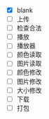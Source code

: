- [x] blank
- [ ] 上传
- [ ] 检查合法
- [ ] 播放
- [ ] 播放器
- [ ] 颜色读取
- [ ] 图片读取
- [ ] 颜色修改
- [ ] 图片修改
- [ ] 大小修改
- [ ] 下载
- [ ] 打包
